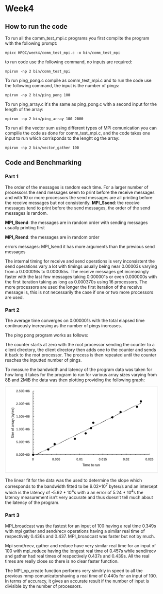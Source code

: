 # Week4
## How to run the code
To run all the comm_test_mpi.c programs you first complite the program with the following prompt:

    mpicc HPQC/week4/comm_test_mpi.c -o bin/comm_test_mpi

to run code use the following command, no inputs are required:

    mpirun -np 2 bin/comm_test_mpi

To run ping_pong.c compile as comm_test_mpi.c and to run the code use the following command, the input is the number of pings:

    mpirun -np 2 bin/ping_pong 100

To run ping_array.c it's the same as ping_pong.c with a second input for the length of the array:

    mpirun -np 2 bin/ping_array 100 2000

To run all the vector sum using different types of MPI comunication you can complile the code as done for comm_test_mpi.c, and the code takes one input to run which corrisponds to the lenght og the array:

    mpirun -np 2 bin/vector_gather 100 
 
## Code and Benchmarking
### Part 1
The order of the messages is random each time. For a larger number of processors the send messages seem to print before the receive messages and with 10 or more processors the send messages are all printing before the receive messages but not consistently.
**MPI_Ssend**: the receive messages tend to print before the send messages, the order of the send messages is random.


**MPI_Bsend**:  the messages are in random order with sending messages usually printing first

**MPI_Rsend**: the messages are in random order

errors messages: MPI_Isend it has more arguments than the previous send messages

The internal timing for receive and send operations is very inconsistent the send operations vary a lot with timings usually being near 0.00003s varying from a 0.000016s to 0.000055s. The receive messages get increasingly faster with the last few messages taking 0.000001s or even 0.000000s with the first iteration taking as long as 0.000370s using 16 processors. The more processors are used the longer the first iteration of the receive message is, this is not necessarily the case if one or two more processors are used.
### Part 2
The average time converges on 0.000001s with the total elapsed time continuously increasing as the number of pings increases.

The ping pong program works as follows:

The counter starts at zero with the root processor sending the counter to a client directory, the client directory then adds one to the counter and sends it back to the root processor. The process is then repeated until the counter reaches the inputted number of pings.

To measure the bandwidth and latency of the program data was taken for how long it takes for the program to run for various array sizes varying from  8B and 2MiB the data was then plotting providing the following graph:

![](https://github.com/slamlux/HPQC/blob/main/week4/bandwidth.png)

The linear fit for the data was the used to determine the slope which corresponds to the bandwidth fitted to be 9.02*10<sup>7</sup> bytes/s and an intercept which is the latency of -5.92 * 10<sup>4</sup>s with a an error of 5.24 * 10<sup>4</sup>s the latency measurement isn’t very accurate and thus doesn’t tell much about the latency of the program.
### Part 3
MPI_broadcast was the fastest for an input of 100 having a real time 0.349s with mpi gather and send/recv operations having a similar real time of respectively 0.436s and 0.437. MPI_broadcast was faster but not by much.

Mpi send/recv, gather and reduce have very similar real time for an input of 100 with mpi_reduce having the longest real time of 0.457s while send/recv and gather had real times of respectively 0.437s and 0.439s. All the real times are really close so there is no clear faster function.

The MPI_op_create function performs very similrly in speed to all the previous mmp comunicatorshaving a real time of 0.440s for an input of 100. In terms of accuracy, it gives an accurate result if the number of input is divisible by the number of processors. 
